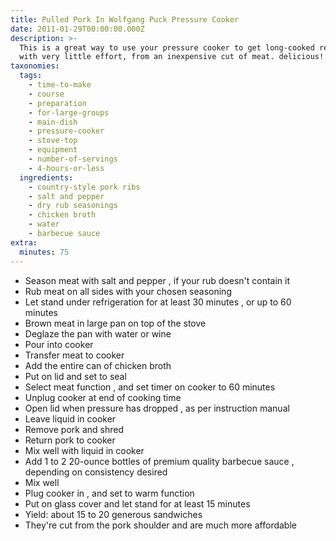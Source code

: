```yaml
---
title: Pulled Pork In Wolfgang Puck Pressure Cooker
date: 2011-01-29T00:00:00.000Z
description: >-
  This is a great way to use your pressure cooker to get long-cooked results,
  with very little effort, from an inexpensive cut of meat. delicious!
taxonomies:
  tags:
    - time-to-make
    - course
    - preparation
    - for-large-groups
    - main-dish
    - pressure-cooker
    - stove-top
    - equipment
    - number-of-servings
    - 4-hours-or-less
  ingredients:
    - country-style pork ribs
    - salt and pepper
    - dry rub seasonings
    - chicken broth
    - water
    - barbecue sauce
extra:
  minutes: 75
---
```

 - Season meat with salt and pepper , if your rub doesn't contain it
 - Rub meat on all sides with your chosen seasoning
 - Let stand under refrigeration for at least 30 minutes , or up to 60 minutes
 - Brown meat in large pan on top of the stove
 - Deglaze the pan with water or wine
 - Pour into cooker
 - Transfer meat to cooker
 - Add the entire can of chicken broth
 - Put on lid and set to seal
 - Select meat function , and set timer on cooker to 60 minutes
 - Unplug cooker at end of cooking time
 - Open lid when pressure has dropped , as per instruction manual
 - Leave liquid in cooker
 - Remove pork and shred
 - Return pork to cooker
 - Mix well with liquid in cooker
 - Add 1 to 2 20-ounce bottles of premium quality barbecue sauce , depending on consistency desired
 - Mix well
 - Plug cooker in , and set to warm function
 - Put on glass cover and let stand for at least 15 minutes
 - Yield: about 15 to 20 generous sandwiches
 - They're cut from the pork shoulder and are much more affordable
